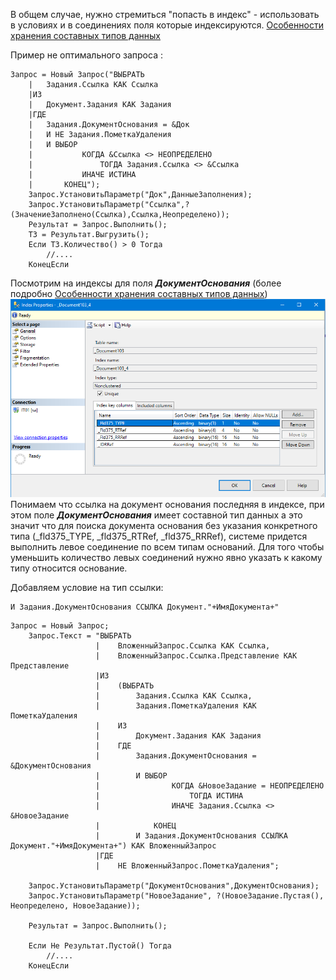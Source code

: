 В общем случае, нужно стремиться "попасть в индекс" - использовать в условиях и в соединениях поля которые индексируются.
[Особенности хранения составных типов данных](https://its.1c.ru/db/metod8dev/content/1828/hdoc)

Пример не оптимального запроса :

```bsl
Запрос = Новый Запрос("ВЫБРАТЬ
	|	Задания.Ссылка КАК Ссылка
	|ИЗ
	|	Документ.Задания КАК Задания
	|ГДЕ
	|	Задания.ДокументОснования = &Док
	|	И НЕ Задания.ПометкаУдаления
	|	И ВЫБОР
	|			КОГДА &Ссылка <> НЕОПРЕДЕЛЕНО
	|				ТОГДА Задания.Ссылка <> &Ссылка
	|			ИНАЧЕ ИСТИНА
	|		КОНЕЦ");
	Запрос.УстановитьПараметр("Док",ДанныеЗаполнения);
	Запрос.УстановитьПараметр("Ссылка",?(ЗначениеЗаполнено(Ссылка),Ссылка,Неопределено));
	Результат = Запрос.Выполнить();
    ТЗ = Результат.Выгрузить();
    Если ТЗ.Количество() > 0 Тогда
        //....
    КонецЕсли
```
Посмотрим на индексы для поля ***ДокументОснования*** (более подробно [Особенности хранения составных типов данных](https://its.1c.ru/db/metod8dev/content/1828/hdoc))
![Посмотрим на индексы таблицы](ИндексыДокументаОснования.png)
Понимаем что ссылка на документ основания последняя в индексе, при этом поле ***ДокументОснования*** имеет составной тип данных а это значит что для поиска документа основания без указания конкретного типа (_fld375_TYPE, _fld375_RTRef, _fld375_RRRef), системе придется выполнить левое соединение по всем типам оснований. Для того чтобы уменьшить количество левых соединений нужно явно указать к какому типу относится основание.

Добавляем условие на тип ссылки:
```bsl
И Задания.ДокументОснования ССЫЛКА Документ."+ИмяДокумента+"
```
```bsl
Запрос = Новый Запрос;
	Запрос.Текст = "ВЫБРАТЬ
	               |	ВложенныйЗапрос.Ссылка КАК Ссылка,
				   |	ВложенныйЗапрос.Ссылка.Представление КАК Представление
	               |ИЗ
	               |	(ВЫБРАТЬ
	               |		Задания.Ссылка КАК Ссылка,
	               |		Задания.ПометкаУдаления КАК ПометкаУдаления
	               |	ИЗ
	               |		Документ.Задания КАК Задания
	               |	ГДЕ
	               |		Задания.ДокументОснования = &ДокументОснования
	               |		И ВЫБОР
	               |				КОГДА &НовоеЗадание = НЕОПРЕДЕЛЕНО
	               |					ТОГДА ИСТИНА
	               |				ИНАЧЕ Задания.Ссылка <> &НовоеЗадание
	               |			КОНЕЦ
	               |		И Задания.ДокументОснования ССЫЛКА Документ."+ИмяДокумента+") КАК ВложенныйЗапрос
	               |ГДЕ
	               |	НЕ ВложенныйЗапрос.ПометкаУдаления";
	
	Запрос.УстановитьПараметр("ДокументОснования",ДокументОснования);
	Запрос.УстановитьПараметр("НовоеЗадание", ?(НовоеЗадание.Пустая(), Неопределено, НовоеЗадание));
	
	Результат = Запрос.Выполнить();		
	
	Если Не Результат.Пустой() Тогда
        //....
    КонецЕсли

```